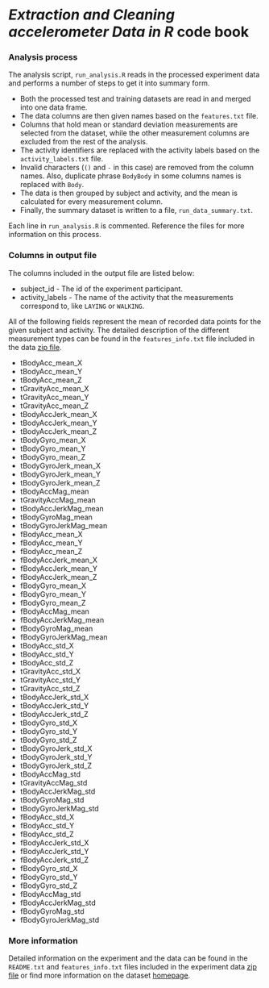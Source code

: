 # *Extraction and Cleaning accelerometer Data in R*  code book

### Analysis process

The analysis script, `run_analysis.R` reads in the processed experiment data and performs a number of steps to get it into summary form.

 - Both the processed test and training datasets are read in and merged into one data frame.
 - The data columns are then given names based on the `features.txt` file.
 - Columns that hold mean or standard deviation measurements are selected from the dataset, while the other measurement columns are excluded from the rest of the analysis.
 - The activity identifiers are replaced with the activity labels based on the `activity_labels.txt` file.
 - Invalid characters (`()` and `-` in this case) are removed from the column names. Also, duplicate phrase `BodyBody` in some columns names is replaced with `Body`.
 - The data is then grouped by subject and activity, and the mean is calculated for every measurement column.
 - Finally, the summary dataset is written to a file, `run_data_summary.txt`.

Each line in `run_analysis.R` is commented. Reference the files for more information on this process.

### Columns in output file

The columns included in the output file are listed below:

  - subject_id - The id of the experiment participant.
  - activity_labels - The name of the activity that the measurements correspond to, like `LAYING` or `WALKING`.

All of the following fields represent the mean of recorded data points for the given subject and activity. The detailed description of the different measurement types can be found in the `features_info.txt` file included in the data [zip file](https://d396qusza40orc.cloudfront.net/getdata%2Fprojectfiles%2FUCI%20HAR%20Dataset.zip).

  - tBodyAcc_mean_X
  - tBodyAcc_mean_Y
  - tBodyAcc_mean_Z
  - tGravityAcc_mean_X
  - tGravityAcc_mean_Y
  - tGravityAcc_mean_Z
  - tBodyAccJerk_mean_X
  - tBodyAccJerk_mean_Y
  - tBodyAccJerk_mean_Z
  - tBodyGyro_mean_X
  - tBodyGyro_mean_Y
  - tBodyGyro_mean_Z
  - tBodyGyroJerk_mean_X
  - tBodyGyroJerk_mean_Y
  - tBodyGyroJerk_mean_Z
  - tBodyAccMag_mean
  - tGravityAccMag_mean
  - tBodyAccJerkMag_mean
  - tBodyGyroMag_mean
  - tBodyGyroJerkMag_mean
  - fBodyAcc_mean_X
  - fBodyAcc_mean_Y
  - fBodyAcc_mean_Z
  - fBodyAccJerk_mean_X
  - fBodyAccJerk_mean_Y
  - fBodyAccJerk_mean_Z
  - fBodyGyro_mean_X
  - fBodyGyro_mean_Y
  - fBodyGyro_mean_Z
  - fBodyAccMag_mean
  - fBodyAccJerkMag_mean
  - fBodyGyroMag_mean
  - fBodyGyroJerkMag_mean
  - tBodyAcc_std_X
  - tBodyAcc_std_Y
  - tBodyAcc_std_Z
  - tGravityAcc_std_X
  - tGravityAcc_std_Y
  - tGravityAcc_std_Z
  - tBodyAccJerk_std_X
  - tBodyAccJerk_std_Y
  - tBodyAccJerk_std_Z
  - tBodyGyro_std_X
  - tBodyGyro_std_Y
  - tBodyGyro_std_Z
  - tBodyGyroJerk_std_X
  - tBodyGyroJerk_std_Y
  - tBodyGyroJerk_std_Z
  - tBodyAccMag_std
  - tGravityAccMag_std
  - tBodyAccJerkMag_std
  - tBodyGyroMag_std
  - tBodyGyroJerkMag_std
  - fBodyAcc_std_X
  - fBodyAcc_std_Y
  - fBodyAcc_std_Z
  - fBodyAccJerk_std_X
  - fBodyAccJerk_std_Y
  - fBodyAccJerk_std_Z
  - fBodyGyro_std_X
  - fBodyGyro_std_Y
  - fBodyGyro_std_Z
  - fBodyAccMag_std
  - fBodyAccJerkMag_std
  - fBodyGyroMag_std
  - fBodyGyroJerkMag_std

### More information

Detailed information on the experiment and the data can be found in the `README.txt` and `features_info.txt` files included in the experiment data [zip file](https://d396qusza40orc.cloudfront.net/getdata%2Fprojectfiles%2FUCI%20HAR%20Dataset.zip) or find more information on the dataset [homepage](http://archive.ics.uci.edu/ml/datasets/Human+Activity+Recognition+Using+Smartphones).
